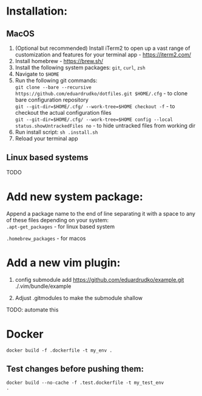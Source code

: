 # Installation:
## MacOS
1. (Optional but recommended) Install iTerm2 to open up a vast range of customization and features for your terminal app - https://iterm2.com/
2. Install homebrew - https://brew.sh/
4. Install the following system packages: `git`, `curl`, `zsh`
5. Navigate to `$HOME`
6. Run the following git commands:  
`git clone --bare --recursive https://github.com/eduardrudko/dotfiles.git $HOME/.cfg` - to clone bare configuration repository  
`git --git-dir=$HOME/.cfg/ --work-tree=$HOME checkout -f` - to checkout the actual configuration files  
`git --git-dir=$HOME/.cfg/ --work-tree=$HOME config --local status.showUntrackedFiles no` - to hide untracked files from working dir
7. Run install script: `sh .install.sh`
8. Reload your terminal app

## Linux based systems
TODO

# Add new system package:
Append a package name to the end of line separating it with a space to any of these files depending on your system:
<br>
<code>.apt-get_packages</code> - for linux based system

<code>.homebrew_packages</code> - for macos
# Add a new vim plugin:

1. config submodule add https://github.com/eduardrudko/example.git ./.vim/bundle/example

2. Adjust .gitmodules to make the submodule shallow

TODO: automate this

# Docker
<code>docker build -f .dockerfile -t my_env .</code>

## Test changes before pushing them:
<code>docker build --no-cache -f .test.dockerfile -t my_test_env .</code>
